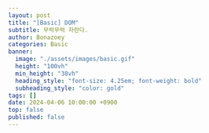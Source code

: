 ```yaml
---
layout: post
title: "[Basic] DOM"
subtitle: 무럭무럭 자란다.
author: Bonazoey
categories: Basic
banner:
  image: "./assets/images/basic.gif"
  height: "100vh"
  min_height: "38vh"
  heading_style: "font-size: 4.25em; font-weight: bold"
  subheading_style: "color: gold"
tags: []
date: 2024-04-06 10:00:00 +0900
top: false
published: false
---
```

